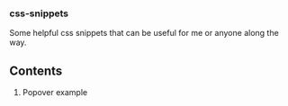 ### css-snippets
Some helpful css snippets that can be useful for me or anyone along the way.


## Contents
1. Popover example
